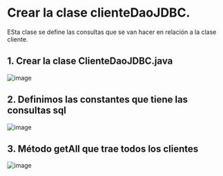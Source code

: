 # Crear la clase clienteDaoJDBC.

ESta clase se define las consultas que se van hacer en relación a la clase cliente. 


## 1. Crear la clase ClienteDaoJDBC.java

![image](https://user-images.githubusercontent.com/31961588/193950987-6baec48a-6541-4d70-b0fa-98da463e643e.png)

## 2. Definimos las constantes que tiene las consultas sql

![image](https://user-images.githubusercontent.com/31961588/193952632-4e6a7e2d-3a64-4f54-8394-82dd4c47a302.png)

## 3. Método getAll que trae todos los clientes


![image](https://user-images.githubusercontent.com/31961588/193954799-78626b90-2933-4578-9533-4e4e955157f1.png)

